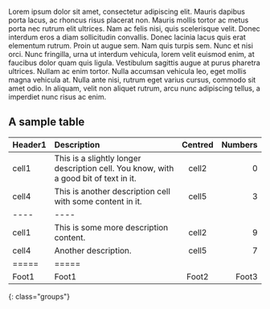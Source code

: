 Lorem ipsum dolor sit amet, consectetur adipiscing elit. Mauris dapibus porta lacus, ac rhoncus risus placerat non. Mauris mollis tortor ac metus porta nec rutrum elit ultrices. Nam ac felis nisi, quis scelerisque velit. Donec interdum eros a diam sollicitudin convallis. Donec lacinia lacus quis erat elementum rutrum. Proin ut augue sem. Nam quis turpis sem. Nunc et nisi orci. Nunc fringilla, urna ut interdum vehicula, lorem velit euismod enim, at faucibus dolor quam quis ligula. Vestibulum sagittis augue at purus pharetra ultrices. Nullam ac enim tortor. Nulla accumsan vehicula leo, eget mollis magna vehicula at. Nulla ante nisi, rutrum eget varius cursus, commodo sit amet odio. In aliquam, velit non aliquet rutrum, arcu nunc adipiscing tellus, a imperdiet nunc risus ac enim.

A sample table
---------------------

| Header1 | Description | Centred | Numbers |
|:--------|:------------|:-------:|--------:|
| cell1   | This is a slightly longer description cell. You know, with a good bit of text in it. | cell2   | 0       |
| cell4   | This is another description cell with some content in it. | cell5   | 3       |
|----     |----
| cell1   | This is some more description content. | cell2   | 9       |
| cell4   | Another description. | cell5   | 7       |
|=====    |=====
| Foot1   | Foot1   | Foot2   | Foot3
{: class="groups"}


